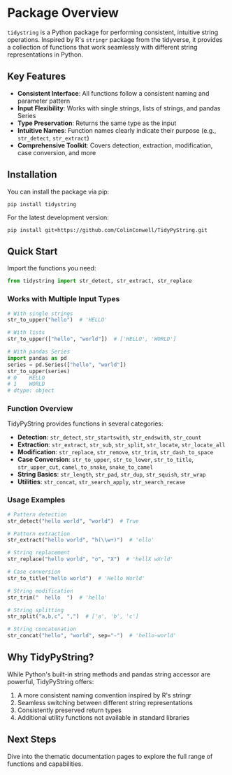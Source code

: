 # Package Overview

`tidystring` is a Python package for performing consistent, intuitive string operations. Inspired by R's `stringr` package from the tidyverse, it provides a collection of functions that work seamlessly with different string representations in Python.

## Key Features

- **Consistent Interface**: All functions follow a consistent naming and parameter pattern
- **Input Flexibility**: Works with single strings, lists of strings, and pandas Series
- **Type Preservation**: Returns the same type as the input
- **Intuitive Names**: Function names clearly indicate their purpose (e.g., `str_detect`, `str_extract`)
- **Comprehensive Toolkit**: Covers detection, extraction, modification, case conversion, and more

## Installation

You can install the package via pip:

```shell
pip install tidystring
```

For the latest development version:

```shell
pip install git+https://github.com/ColinConwell/TidyPyString.git
```

## Quick Start

Import the functions you need:

```python
from tidystring import str_detect, str_extract, str_replace
```

### Works with Multiple Input Types

```python
# With single strings
str_to_upper("hello")  # 'HELLO'

# With lists
str_to_upper(["hello", "world"])  # ['HELLO', 'WORLD']

# With pandas Series
import pandas as pd
series = pd.Series(["hello", "world"])
str_to_upper(series)
# 0    HELLO
# 1    WORLD
# dtype: object
```

### Function Overview

TidyPyString provides functions in several categories:

- **Detection**: `str_detect`, `str_startswith`, `str_endswith`, `str_count`
- **Extraction**: `str_extract`, `str_sub`, `str_split`, `str_locate`, `str_locate_all`
- **Modification**: `str_replace`, `str_remove`, `str_trim`, `str_dash_to_space`
- **Case Conversion**: `str_to_upper`, `str_to_lower`, `str_to_title`, `str_upper_cut`, `camel_to_snake`, `snake_to_camel`
- **String Basics**: `str_length`, `str_pad`, `str_dup`, `str_squish`, `str_wrap`
- **Utilities**: `str_concat`, `str_search_apply`, `str_search_recase`

### Usage Examples

```python
# Pattern detection
str_detect("hello world", "world")  # True

# Pattern extraction
str_extract("hello world", "h(\\w+)")  # 'ello'

# String replacement
str_replace("hello world", "o", "X")  # 'hellX wXrld'

# Case conversion
str_to_title("hello world")  # 'Hello World'

# String modification
str_trim("  hello  ")  # 'hello'

# String splitting
str_split("a,b,c", ",")  # ['a', 'b', 'c']

# String concatenation
str_concat("hello", "world", sep="-")  # 'hello-world'
```

## Why TidyPyString?

While Python's built-in string methods and pandas string accessor are powerful, TidyPyString offers:

1. A more consistent naming convention inspired by R's stringr
2. Seamless switching between different string representations
3. Consistently preserved return types
4. Additional utility functions not available in standard libraries

## Next Steps

Dive into the thematic documentation pages to explore the full range of functions and capabilities.
